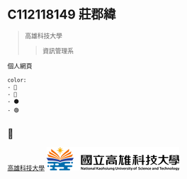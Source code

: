 # C112118149 莊郡緯
>高雄科技大學
>>資訊管理系

個人網頁

```
color:
- 🔴
- 🔵
- ⚫
- 🟢
```
🖕
---

[高雄科技大學](https://elearning.nkust.edu.tw/moocs/#/home)
![NKUST](logo.png "NKUST")
